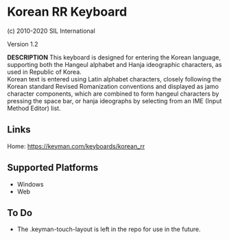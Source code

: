 Korean RR Keyboard
============================

(c) 2010-2020 SIL International

Version 1.2

__DESCRIPTION__
This keyboard is designed for entering the Korean language, supporting both the 
Hangeul alphabet and Hanja ideographic characters, as used in Republic of Korea.  
Korean text is entered using Latin alphabet characters, closely following the Korean 
standard Revised Romanization conventions and displayed as jamo character components,
which are combined to form hangeul characters by pressing the space bar, or hanja 
ideographs by selecting from an IME (Input Method Editor) list.   


Links
-----
Home: https://keyman.com/keyboards/korean_rr

Supported Platforms
-------------------
 * Windows
 * Web

To Do
-----
 * The .keyman-touch-layout is left in the repo for use in the future.